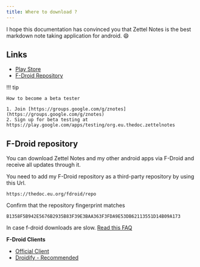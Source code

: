 ```yaml
---
title: Where to download ?
---
```


I hope this documentation has convinced you that Zettel Notes is the best markdown note taking application for android. 😄

## Links

- [Play  Store](https://thedoc.eu.org/redirect/zettel-notes)
- [F-Droid Repository](https://thedoc.eu.org/fdroid/)

!!! tip

    How to become a beta tester

    1. Join [https://groups.google.com/g/znotes](https://groups.google.com/g/znotes) 
    2. Sign up for beta testing at https://play.google.com/apps/testing/org.eu.thedoc.zettelnotes


## F-Droid repository

You can download Zettel Notes and my other android apps via F-Droid and receive all updates through it.

You need to add my F-Droid repository as a third-party repository by using this Url.

```
https://thedoc.eu.org/fdroid/repo
```

Confirm that the repository fingerprint matches 
```
B1358F5B942E5676B2935B83F39E3BAA363F3FDA9E53DB62113551D14B09A173
```

In case f-droid downloads are slow. [Read this FAQ](/faq#f-droid-downloads-are-slow)

**F-Droid Clients**

- [Official Client](https://f-droid.org/en/packages/org.fdroid.fdroid/)
- [Droidify - Recommended](https://f-droid.org/en/packages/com.looker.droidify/)


